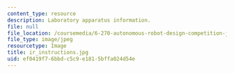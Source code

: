 ```yaml
---
content_type: resource
description: Laboratory apparatus information.
file: null
file_location: /coursemedia/6-270-autonomous-robot-design-competition-january-iap-2005/ef0419f76bbdc5c9e1815bffa024d54e_ir_instructions.jpg
file_type: image/jpeg
resourcetype: Image
title: ir_instructions.jpg
uid: ef0419f7-6bbd-c5c9-e181-5bffa024d54e
---
```

